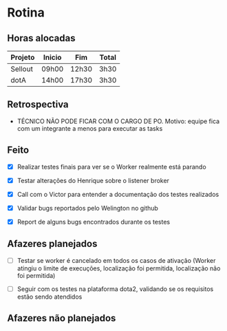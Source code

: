 # Rotina

## Horas alocadas

Projeto | Inicio | Fim | Total
--------|-------|-------|------
Sellout | 09h00 | 12h30 | 3h30
dotA    | 14h00 | 17h30 | 3h30

## Retrospectiva

- TÉCNICO NÃO PODE FICAR COM O CARGO DE PO. Motivo: equipe fica com um integrante a menos para executar as tasks

## Feito

- [x] Realizar testes finais para ver se o Worker realmente está parando

- [x] Testar alterações do Henrique sobre o listener broker
- [x] Call com o Victor para entender a documentação dos testes realizados
- [x] Validar bugs reportados pelo Welington no github
- [x] Report de alguns bugs encontrados durante os testes

## Afazeres planejados

- [ ] Testar se worker é cancelado em todos os casos de ativação (Worker atingiu o limite de execuções, localização foi permitida, localização não foi permitida)

- [ ] Seguir com os testes na plataforma dota2, validando se os requisitos estão sendo atendidos

## Afazeres não planejados


<!--stackedit_data:
eyJoaXN0b3J5IjpbLTY1ODMwMDcwNiwtMjU5MTc0MjkzLC05ND
UyNjI2MTEsMTQzMjgyMjU3MCwtMTQzOTczMzg5MiwxNTg4MDI5
MjIwLC0zODI2MzM5OTcsLTE3MDQ4OTA0ODIsLTExOTc3Mzg5OC
wxNjcyODAwNDQ3LDEyNjI4MDU3MjcsODczMTAyODYyLDE1MDI1
ODg4NTYsLTE0MDIzOTMyNDgsLTg2NDY4OTk5Miw5ODYzNTIyNC
wxNzk0NjI2MDEsLTEwNjE4MTY4MzYsMTE4MzU2ODI0NywtMTc5
MDEzMTgzMl19
-->